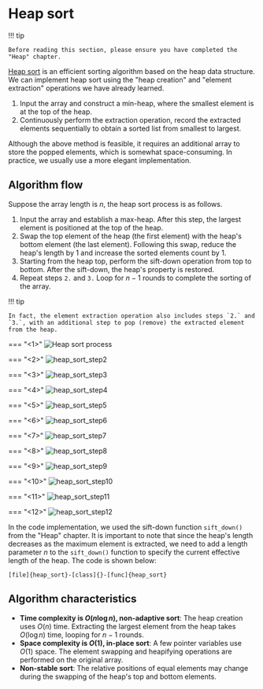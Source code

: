 # Heap sort

!!! tip

    Before reading this section, please ensure you have completed the "Heap" chapter.

<u>Heap sort</u> is an efficient sorting algorithm based on the heap data structure. We can implement heap sort using the "heap creation" and "element extraction" operations we have already learned.

1. Input the array and construct a min-heap, where the smallest element is at the top of the heap.
2. Continuously perform the extraction operation, record the extracted elements sequentially to obtain a sorted list from smallest to largest.

Although the above method is feasible, it requires an additional array to store the popped elements, which is somewhat space-consuming. In practice, we usually use a more elegant implementation.

## Algorithm flow

Suppose the array length is $n$, the heap sort process is as follows.

1. Input the array and establish a max-heap. After this step, the largest element is positioned at the top of the heap.
2. Swap the top element of the heap (the first element) with the heap's bottom element (the last element). Following this swap, reduce the heap's length by $1$ and increase the sorted elements count by $1$.
3. Starting from the heap top, perform the sift-down operation from top to bottom. After the sift-down, the heap's property is restored.
4. Repeat steps `2.` and `3.` Loop for $n - 1$ rounds to complete the sorting of the array.

!!! tip

    In fact, the element extraction operation also includes steps `2.` and `3.`, with an additional step to pop (remove) the extracted element from the heap.

=== "<1>"
    ![Heap sort process](heap_sort.assets/heap_sort_step1.png)

=== "<2>"
    ![heap_sort_step2](heap_sort.assets/heap_sort_step2.png)

=== "<3>"
    ![heap_sort_step3](heap_sort.assets/heap_sort_step3.png)

=== "<4>"
    ![heap_sort_step4](heap_sort.assets/heap_sort_step4.png)

=== "<5>"
    ![heap_sort_step5](heap_sort.assets/heap_sort_step5.png)

=== "<6>"
    ![heap_sort_step6](heap_sort.assets/heap_sort_step6.png)

=== "<7>"
    ![heap_sort_step7](heap_sort.assets/heap_sort_step7.png)

=== "<8>"
    ![heap_sort_step8](heap_sort.assets/heap_sort_step8.png)

=== "<9>"
    ![heap_sort_step9](heap_sort.assets/heap_sort_step9.png)

=== "<10>"
    ![heap_sort_step10](heap_sort.assets/heap_sort_step10.png)

=== "<11>"
    ![heap_sort_step11](heap_sort.assets/heap_sort_step11.png)

=== "<12>"
    ![heap_sort_step12](heap_sort.assets/heap_sort_step12.png)

In the code implementation, we used the sift-down function `sift_down()` from the "Heap" chapter. It is important to note that since the heap's length decreases as the maximum element is extracted, we need to add a length parameter $n$ to the `sift_down()` function to specify the current effective length of the heap. The code is shown below:

```src
[file]{heap_sort}-[class]{}-[func]{heap_sort}
```

## Algorithm characteristics

- **Time complexity is $O(n \log n)$, non-adaptive sort**: The heap creation uses $O(n)$ time. Extracting the largest element from the heap takes $O(\log n)$ time, looping for $n - 1$ rounds.
- **Space complexity is $O(1)$, in-place sort**: A few pointer variables use $O(1)$ space. The element swapping and heapifying operations are performed on the original array.
- **Non-stable sort**: The relative positions of equal elements may change during the swapping of the heap's top and bottom elements.
